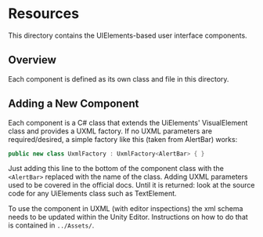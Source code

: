 # Resources

This directory contains the UIElements-based user interface components.

## Overview

Each component is defined as its own class and file in this directory.

## Adding a New Component

Each component is a C# class that extends the UiElements' VisualElement class and provides a UXML factory. If no UXML parameters are
required/desired, a simple factory like this (taken from AlertBar) works:

```csharp
public new class UxmlFactory : UxmlFactory<AlertBar> { }
```

Just adding this line to the bottom of the component class with the `<AlertBar>` replaced with the name of the class. Adding UXML parameters
used to be covered in the official docs. Until it is returned: look at the source code for any UiElements class such as TextElement.

To use the component in UXML (with editor inspections) the xml schema needs to be updated within the Unity Editor. Instructions on how to do
that is contained in `../Assets/`.
